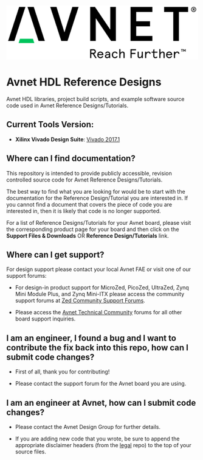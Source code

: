 ![alt text][logo]

Avnet HDL Reference Designs
===========================

Avnet HDL libraries, project build scripts, and example software source code used in Avnet Reference Designs/Tutorials.


Current Tools Version:
----------------------

* **Xilinx Vivado Design Suite**: [Vivado 2017.1]


Where can I find documentation? 
-------------------------------

This repository is intended to provide publicly accessible, revision controlled source code for Avnet Reference Designs/Tutorials.

The best way to find what you are looking for would be to start with the documentation for the Reference Design/Tutorial you are interested in.  If you cannot find a document that covers the piece of code you are interested in, then it is likely that code is no longer supported.

For a list of Reference Designs/Tutorials for your Avnet board, please visit the corresponding product page for your board and then click on the **Support Files & Downloads** OR **Reference Design/Tutorials** link.


Where can I get support?
------------------------

For design support please contact your local Avnet FAE or visit one of our support forums:

* For design-in product support for MicroZed, PicoZed, UltraZed, Zynq Mini Module Plus, and Zynq Mini-ITX please access the community support forums at [Zed Community Support Forums].

* Please access the [Avnet Technical Community] forums for all other board support inquiries.


I am an engineer, I found a bug and I want to contribute the fix back into this repo, how can I submit code changes?
--------------------------------------------------------------------------------------------------------------------

* First of all, thank you for contributing!

* Please contact the support forum for the Avnet board you are using.


I am an engineer at Avnet, how can I submit code changes?
---------------------------------------------------------

* Please contact the Avnet Design Group for further details.

* If you are adding new code that you wrote, be sure to append the appropriate disclaimer headers (from the [legal] repo) to the top of your source files.

[Vivado 2017.1]:http://www.xilinx.com/content/xilinx/en/downloadNav/vivado-design-tools/2017-1.html
[Avnet Technical Community]:http://community.em.avnet.com/
[Zed Community Support Forums]:http://www.minized.org/forum
[legal]:https://github.com/Avnet/legal
[logo]:https://github.com/Avnet/legal/blob/master/avnet_logo.png "Avnet"
